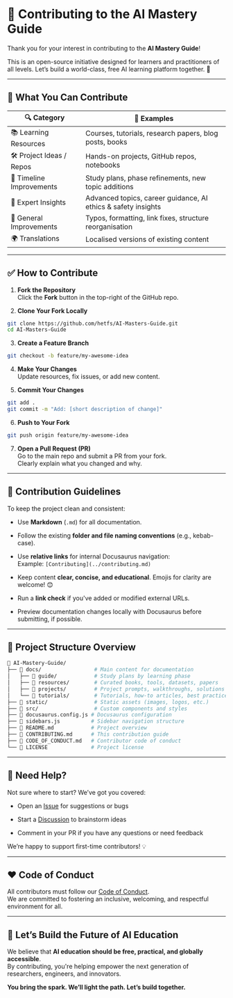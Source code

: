 # 🤝 Contributing to the AI Mastery Guide

Thank you for your interest in contributing to the **AI Mastery Guide**!

This is an open-source initiative designed for learners and practitioners of all levels. Let’s build a world-class, free AI learning platform together. 🚀

---

## 🧭 What You Can Contribute

| 🔍 Category | 📝 Examples |
| --- | --- |
| 📚 Learning Resources | Courses, tutorials, research papers, blog posts, books |
| 🛠️ Project Ideas / Repos | Hands-on projects, GitHub repos, notebooks |
| 📅 Timeline Improvements | Study plans, phase refinements, new topic additions |
| 🧠 Expert Insights | Advanced topics, career guidance, AI ethics & safety insights |
| 🧹 General Improvements | Typos, formatting, link fixes, structure reorganisation |
| 🌍 Translations | Localised versions of existing content |

---

## ✅ How to Contribute

1. **Fork the Repository**  
  Click the **Fork** button in the top-right of the GitHub repo.
  
2. **Clone Your Fork Locally**
  
  ```bash
  git clone https://github.com/hetfs/AI-Masters-Guide.git
  cd AI-Masters-Guide
  ```
  
3. **Create a Feature Branch**
  
  ```bash
  git checkout -b feature/my-awesome-idea
  ```
  
4. **Make Your Changes**  
  Update resources, fix issues, or add new content.
  
5. **Commit Your Changes**
  
  ```bash
  git add .
  git commit -m "Add: [short description of change]"
  ```
  
6. **Push to Your Fork**
  
  ```bash
  git push origin feature/my-awesome-idea
  ```

7. **Open a Pull Request (PR)**  
  Go to the main repo and submit a PR from your fork.  
  Clearly explain what you changed and why.


---

## 🧠 Contribution Guidelines

To keep the project clean and consistent:

- Use **Markdown** (`.md`) for all documentation.
  
- Follow the existing **folder and file naming conventions** (e.g., kebab-case).
  
- Use **relative links** for internal Docusaurus navigation:  
  Example: `[Contributing](../contributing.md)`
  
- Keep content **clear, concise, and educational**. Emojis for clarity are welcome! 😊
  
- Run a **link check** if you've added or modified external URLs.
  
- Preview documentation changes locally with Docusaurus before submitting, if possible.
  

---

## 📂 Project Structure Overview

```bash
📂 AI-Mastery-Guide/
├── 📂 docs/                 # Main content for documentation
│   ├── 📂 guide/            # Study plans by learning phase
│   ├── 📂 resources/        # Curated books, tools, datasets, papers
│   ├── 📂 projects/         # Project prompts, walkthroughs, solutions
│   └── 📂 tutorials/        # Tutorials, how-to articles, best practices
├── 📂 static/               # Static assets (images, logos, etc.)
├── 📂 src/                  # Custom components and styles
├── 📄 docusaurus.config.js # Docusaurus configuration
├── 📄 sidebars.js          # Sidebar navigation structure
├── 📄 README.md            # Project overview
├── 📄 CONTRIBUTING.md      # This contribution guide
├── 📄 CODE_OF_CONDUCT.md   # Contributor code of conduct
└── 📄 LICENSE              # Project license
```

---

## 📣 Need Help?

Not sure where to start? We’ve got you covered:

- Open an [Issue](https://github.com/hetfs/AI-Masters-Guide/issues) for suggestions or bugs
  
- Start a [Discussion](https://github.com/hetfs/AI-Masters-Guide/discussions) to brainstorm ideas
  
- Comment in your PR if you have any questions or need feedback
  

We’re happy to support first-time contributors! 💡

---

## ❤️ Code of Conduct

All contributors must follow our [Code of Conduct](https://github.com/hetfs/AI-Masters-Guide/blob/main/CODE_OF_CONDUCT.md).  
We are committed to fostering an inclusive, welcoming, and respectful environment for all.

---

## 🌟 Let’s Build the Future of AI Education

We believe that **AI education should be free, practical, and globally accessible**.  
By contributing, you're helping empower the next generation of researchers, engineers, and innovators.

**You bring the spark. We’ll light the path. Let’s build together.**
